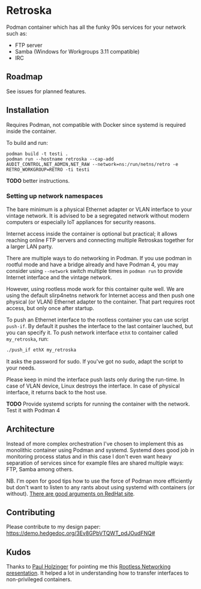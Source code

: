 # Retroska

Podman container which has all the funky 90s services for your network
such as:

* FTP server
* Samba (Windows for Workgroups 3.11 compatible)
* IRC

## Roadmap

See issues for planned features.

## Installation

Requires Podman, not compatible with Docker since systemd is required
inside the container.

To build and run:

```
podman build -t testi .
podman run --hostname retroska --cap-add AUDIT_CONTROL,NET_ADMIN,NET_RAW --network=ns:/run/netns/retro -e RETRO_WORKGROUP=RETRO -ti testi
```

**TODO** better instructions.

### Setting up network namespaces

The bare minimum is a physical Ethernet adapter or VLAN interface to
your vintage network. It is advised to be a segregated network without
modern computers or especially IoT appliances for security reasons.

Internet access inside the container is optional but practical; it
allows reaching online FTP servers and connecting multiple Retroskas
together for a larger LAN party.

There are multiple ways to do networking in Podman. If you use podman
in rootful mode and have a bridge already and have Podman 4, you may
consider using `--network` switch multiple times in `podman run` to
provide Internet interface and the vintage network.

However, using rootless mode work for this container quite well. We
are using the default slirp4netns network for Internet access and then
push one physical (or VLAN) Ethernet adapter to the container. That
part requires root access, but only once after startup.

To push an Ethernet interface to the rootless container you can use
script `push-if`. By default it pushes the interface to the last
container lauched, but you can specify it. To push network interface
`ethX` to container called `my_retroska`, run:

```sh
./push_if ethX my_retroska
```

It asks the password for sudo. If you've got no sudo, adapt the
script to your needs.

Please keep in mind the interface push lasts only during the
run-time. In case of VLAN device, Linux destroys the interface. In
case of physical interface, it returns back to the host use.

**TODO** Provide systemd scripts for running the container with the
network. Test it with Podman 4

## Architecture

Instead of more complex orchestration I've chosen to implement this as
monolithic container using Podman and systemd. Systemd does good job
in monitoring process status and in this case I don't even want heavy
separation of services since for example files are shared multiple
ways: FTP, Samba among others.

NB. I'm open for good tips how to use the force of Podman more
efficiently but don't want to listen to any rants about using systemd
with containers (or without).
[There are good arguments on RedHat site](https://developers.redhat.com/blog/2019/04/24/how-to-run-systemd-in-a-container#enter_podman).

## Contributing

Please contribute to my design paper: https://demo.hedgedoc.org/3Ev8GPbVTQWT_pdJOudFNQ#

## Kudos

Thanks to [Paul Holzinger](https://github.com/Luap99) for pointing me
this [Rootless Networking
presentation](https://podman.io/community/meeting/notes/2021-10-05/Podman-Rootless-Networking.pdf). It
helped a lot in understanding how to transfer interfaces to
non-privileged containers.

